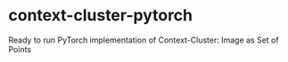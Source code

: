# context-cluster-pytorch
Ready to run PyTorch implementation of Context-Cluster: Image as Set of Points
